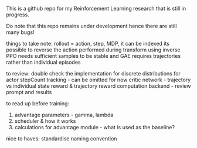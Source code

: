 This is a github repo for my Reinforcement Learning research that is still in progress.

Do note that this repo remains under development hence there are still many bugs!

things to take note:
rollout = action, step, MDP, it can be indexed
its possible to reverse the action performed during transform using inverse
PPO needs sufficient samples to be stable and GAE requires trajectories rather than individual episodes

to review:
double check the implementation for discrete distributions for actor
stepCount tracking - can be omitted for now
critic network - trajectory vs individual state reward & trajectory reward computation
backend - review prompt and results


to read up before training:
1. advantage parameters - gamma, lambda
2. scheduler & how it works 
3. calculations for advantage module - what is used as the baseline? 


nice to haves:
standardise naming convention


